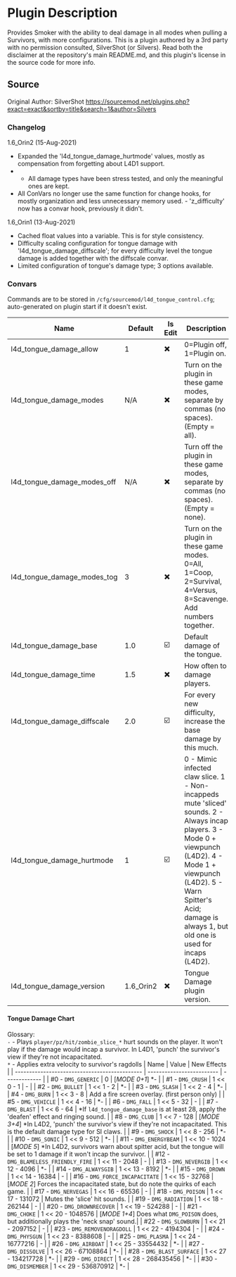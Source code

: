 # Plugin Description
Provides Smoker with the ability to deal damage in all modes when pulling a Survivors, with more configurations.
This is a plugin authored by a 3rd party with no permission consulted, SilverShot (or Silvers). Read both the disclaimer at the repository's main README.md, and this plugin's license in the source code for more info.

## Source
Original Author: SilverShot
https://sourcemod.net/plugins.php?exact=exact&sortby=title&search=1&author=Silvers

### Changelog
1.6_Orin2 (15-Aug-2021)
- Expanded the 'l4d_tongue_damage_hurtmode' values, mostly as compensation from forgetting about L4D1 support.
- - All damage types have been stress tested, and only the meaningful ones are kept.
- All ConVars no longer use the same function for change hooks, for mostly organization and less unnecessary memory used.	- 'z_difficulty' now has a convar hook, previously it didn't.

1.6_Orin1 (13-Aug-2021)
- Cached float values into a variable. This is for style consistency.
- Difficulty scaling configuration for tongue damage with 'l4d_tongue_damage_diffscale'; for every difficulty level the tongue damage is added together with the diffscale convar.
- Limited configuration of tongue's damage type; 3 options available.

### Convars
Commands are to be stored in `/cfg/sourcemod/l4d_tongue_control.cfg`; auto-generated on plugin start if it doesn't exist.

| 		  Name           		|  Default	|    Is Edit	| Description |
| -----------------------------	| --------- | -------------	| ----------- |
| l4d_tongue_damage_allow		|	  1		|	  ✖️		| 0=Plugin off, 1=Plugin on. |
| l4d_tongue_damage_modes		|	 N/A	|	  ✖️		| Turn on the plugin in these game modes, separate by commas (no spaces). (Empty = all). |
| l4d_tongue_damage_modes_off	|	 N/A	|	  ✖️		| Turn off the plugin in these game modes, separate by commas (no spaces). (Empty = none). |
| l4d_tongue_damage_modes_tog	|	  3		|	  ✖️		| Turn on the plugin in these game modes. 0=All, 1=Coop, 2=Survival, 4=Versus, 8=Scavenge. Add numbers together. |
| l4d_tongue_damage_base		|	 1.0	|	  ☑️		| Default damage of the tongue. |
| l4d_tongue_damage_time		|	 1.5	|	  ✖️		| How often to damage players. |
| l4d_tongue_damage_diffscale	|	 2.0	|	  ☑️		| For every new difficulty, increase the base damage by this much. |
| l4d_tongue_damage_hurtmode	|	  1		|	  ☑️		| 0 - Mimic infected claw slice. 1 - Non-incappeds mute 'sliced' sounds. 2 - Always incap players. 3 - Mode 0 + viewpunch (L4D2). 4 - Mode 1 + viewpunch (L4D2). 5 - Warn Spitter's Acid; damage is always 1, but old one is used for incaps (L4D2). |
| l4d_tongue_damage_version		| 1.6_Orin2	|	  ✖️		| Tongue Damage plugin version. |

#### Tongue Damage Chart
Glossary:<br>
`-` \- Plays `player/pz/hit/zombie_slice_*` hurt sounds on the player. It won't play if the damage would incap a survivor. In L4D1, 'punch' the survivor's view if they're not incapacitated.<br>
`*` \- Applies extra velocity to survivor's ragdolls
|                    Name 						|            Value			|  New Effects	|
| ---------------------------------------------	| ------------------------- | -------------	|
| \#0 \- `DMG_GENERIC`							|	0						| \[*MODE 0+1*\] \*\- |
| \#1 \- `DMG_CRUSH`							|	1 << 0	\- 1			| \- |
| \#2 \- `DMG_BULLET`							|	1 << 1	\- 2			| \*\- |
| \#3 \- `DMG_SLASH`							|	1 << 2	\- 4			| \*\- |
| \#4 \- `DMG_BURN`								|	1 << 3	\- 8			| Add a fire screen overlay. (first person only) |
| \#5 \- `DMG_VEHICLE`							|	1 << 4	\- 16			| \*\- |
| \#6 \- `DMG_FALL`								|	1 << 5	\- 32			| \- |
| \#7 \- `DMG_BLAST`							|	1 << 6	\- 64			| \*If `l4d_tongue_damage_base` is at least 28, apply the 'deafen' effect and ringing sound. |
| \#8 \- `DMG_CLUB`								|	1 << 7	\- 128			| \[*MODE 3+4*\] \*In L4D2, 'punch' the survivor's view if they're not incapacitated. This is the default damage type for SI claws. |
| \#9 \- `DMG_SHOCK`							|	1 << 8	\- 256			| \*\- |
| \#10 \- `DMG_SONIC`							|	1 << 9	\- 512			| \*\- |
| \#11 \- `DMG_ENERGYBEAM`						|	1 << 10	\- 1024			| \[*MODE 5*\] \*In L4D2, survivors warn about spitter acid, but the tongue will be set to 1 damage if it won't incap the survivor. |
| \#12 \- `DMG_BLAMELESS_FRIENDLY_FIRE`			|	1 << 11	\- 2048			| \- |
| \#13 \- `DMG_NEVERGIB`						|	1 << 12	\- 4096			| \*\- |
| \#14 \- `DMG_ALWAYSGIB`						|	1 << 13	\- 8192			| \*\- |
| \#15 \- `DMG_DROWN`							|	1 << 14	\- 16384		| \- |
| \#16 \- `DMG_FORCE_INCAPACITATE`				|	1 << 15	\- 32768		| \[*MODE 2*\] Forces the incapacitated state, but do note the quirks of each game. |
| \#17 \- `DMG_NERVEGAS`						|	1 << 16	\- 65536		| \- |
| \#18 \- `DMG_POISON`							|	1 << 17	\- 131072		| Mutes the 'slice' hit sounds. |
| \#19 \- `DMG_RADIATION`						|	1 << 18	\- 262144		| \- |
| \#20 \- `DMG_DROWNRECOVER`					|	1 << 19	\- 524288		| \- |
| \#21 \- `DMG_CHOKE`							|	1 << 20	\- 1048576		| \[*MODE 1+4*\] Does what `DMG_POISON` does, but additionally plays the 'neck snap' sound.|
| \#22 \- `DMG_SLOWBURN`						|	1 << 21	\- 2097152		| \- |
| \#23 \- `DMG_REMOVENORAGDOLL`					|	1 << 22	\- 4194304		| \- |
| \#24 \- `DMG_PHYSGUN`							|	1 << 23	\- 8388608		| \- |
| \#25 \- `DMG_PLASMA`							|	1 << 24	\- 16777216		| \- |
| \#26 \- `DMG_AIRBOAT`							|	1 << 25	\- 33554432		| \*\- |
| \#27 \- `DMG_DISSOLVE`						|	1 << 26	\- 67108864		| \*\- |
| \#28 \- `DMG_BLAST_SURFACE`					|	1 << 27	\- 134217728	| \*\- |
| \#29 \- `DMG_DIRECT`							|	1 << 28	\- 268435456	| \*\- |
| \#30 \- `DMG_DISMEMBER`						|	1 << 29	\- 536870912	| \*\- |
